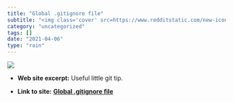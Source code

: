 ```yaml
---
title: "Global .gitignore file"
subtitle: "<img class='cover' src=https://www.redditstatic.com/new-icon.png>"
category: "uncategorized"
tags: []
date: "2021-04-06"
type: "rain"
---
```

<img class="cover" src=https://www.redditstatic.com/new-icon.png>



* **Web site excerpt:** Useful little git tip.

* **Link to site:** **[Global .gitignore file](https://www.reddit.com/r/git/comments/9smbdg/global_gitignore_file?sh=9052c87b&st=JNVKJDD3)**